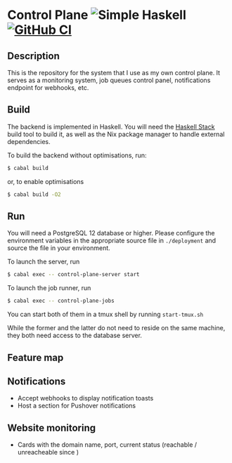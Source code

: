 # Control Plane ![Simple Haskell][Simple Haskell] [![GitHub CI](https://github.com/tchoutri/control-plane/workflows/CI/badge.svg)][GitHub Action]

## Description

This is the repository for the system that I use as my own control plane. It serves as a monitoring system, job queues control panel,
notifications endpoint for webhooks, etc.

## Build 

The backend is implemented in Haskell. You will need the [Haskell Stack](https://docs.haskellstack.org/en/stable/README/) build tool
to build it, as well as the Nix package manager to handle external dependencies.

To build the backend without optimisations, run:

```bash
$ cabal build
```

or, to enable optimisations

```bash
$ cabal build -O2
```

## Run

You will need a PostgreSQL 12 database or higher.
Please configure the environment variables in the appropriate source file in `./deployment`
and source the file in your environment.

To launch the server, run 

```bash
$ cabal exec -- control-plane-server start
```

To launch the job runner, run

```bash
$ cabal exec -- control-plane-jobs 
```

You can start both of them in a tmux shell by running `start-tmux.sh`

While the former and the latter do not need to reside on the same machine, they both need access to the database server.

## Feature map

## Notifications

* Accept webhooks to display notification toasts
* Host a section for Pushover notifications

## Website monitoring

* Cards with the domain name, port, current status (reachable / unreacheable since <timestamp>)

[Simple Haskell]: https://www.simplehaskell.org/badges/badge2.svg
[GitHub Action]: https://github.com/tchoutri/control-plane/actions
